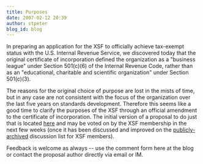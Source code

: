 ```yaml
---
title: Purposes
date: 2007-02-12 20:39
author: stpeter
blog_id: blog
---
```


In preparing an application for the XSF to officially achieve tax-exempt status with the U.S. Internal Revenue Service, we discovered today that the original certificate of incorporation defined the organization as a "business league" under Section 501(c)(6) of the Internal Revenue Code, rather than as an "educational, charitable and scientific organization" under Section 501(c)(3).

The reasons for the original choice of purpose are lost in the mists of time, but in any case are not consistent with the focus of the organization over the last five years on standards development. Therefore this seems like a good time to clarify the purposes of the XSF through an official amendment to the certificate of incorporation. The initial version of a proposal to do just that is located [here](https://xmpp.org/xsf/proposals/purpose-proposal.html) and may be voted on by the XSF membership in the next few weeks (once it has been discussed and improved on the [publicly-archived](http://mail.jabber.org/pipermail/members/) discussion list for XSF members).

Feedback is welcome as always -- use the comment form here at the blog or contact the proposal author directly via email or IM.

